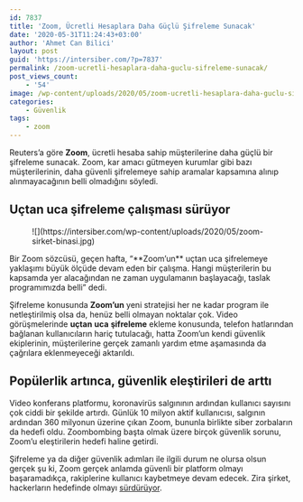 ```yaml
---
id: 7837
title: 'Zoom, Ücretli Hesaplara Daha Güçlü Şifreleme Sunacak'
date: '2020-05-31T11:24:43+03:00'
author: 'Ahmet Can Bilici'
layout: post
guid: 'https://intersiber.com/?p=7837'
permalink: /zoom-ucretli-hesaplara-daha-guclu-sifreleme-sunacak/
post_views_count:
    - '54'
image: /wp-content/uploads/2020/05/zoom-ucretli-hesaplara-daha-guclu-sifreleme-sunacak.jpg
categories:
    - Güvenlik
tags:
    - zoom
---
```


Reuters’a göre **Zoom**, ücretli hesaba sahip müşterilerine daha güçlü bir şifreleme sunacak. Zoom, kar amacı gütmeyen kurumlar gibi bazı müşterilerinin, daha güvenli şifrelemeye sahip aramalar kapsamına alınıp alınmayacağının belli olmadığını söyledi.

## Uçtan uca şifreleme çalışması sürüyor

<figure class="wp-block-image size-large">![](https://intersiber.com/wp-content/uploads/2020/05/zoom-sirket-binasi.jpg)</figure>Bir Zoom sözcüsü, geçen hafta, “**Zoom’un** uçtan uca şifrelemeye yaklaşımı büyük ölçüde devam eden bir çalışma. Hangi müşterilerin bu kapsamda yer alacağından ne zaman uygulamanın başlayacağı, taslak programımızda belli” dedi.

Şifreleme konusunda **Zoom’un** yeni stratejisi her ne kadar program ile netleştirilmiş olsa da, henüz belli olmayan noktalar çok. Video görüşmelerinde **uçtan** **uca** **şifreleme** ekleme konusunda, telefon hatlarından bağlanan kullanıcıların hariç tutulacağı, hatta Zoom’un kendi güvenlik ekiplerinin, müşterilerine gerçek zamanlı yardım etme aşamasında da çağrılara eklenmeyeceği aktarıldı.

## Popülerlik artınca, güvenlik eleştirileri de arttı

Video konferans platformu, koronavirüs salgınının ardından kullanıcı sayısını çok ciddi bir şekilde artırdı. Günlük 10 milyon aktif kullanıcısı, salgının ardından 360 milyonun üzerine çıkan Zoom, bununla birlikte siber zorbaların da hedefi oldu. Zoombombing başta olmak üzere birçok güvenlik sorunu, Zoom’u eleştirilerin hedefi haline getirdi.

Şifreleme ya da diğer güvenlik adımları ile ilgili durum ne olursa olsun gerçek şu ki, Zoom gerçek anlamda güvenli bir platform olmayı başaramadıkça, rakiplerine kullanıcı kaybetmeye devam edecek. Zira şirket, hackerların hedefinde olmayı [sürdürüyor](https://intersiber.com/zoom-hackerlarin-hedefinde-hesaplari-calmak-icin-sahte-toplanti-baglantisi-gonderiyorlar/).